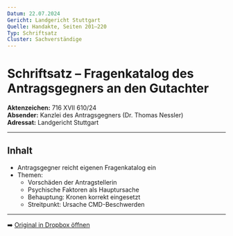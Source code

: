 ```yaml
---
Datum: 22.07.2024
Gericht: Landgericht Stuttgart
Quelle: Handakte, Seiten 201–220
Typ: Schriftsatz
Cluster: Sachverständige
---
```


# Schriftsatz – Fragenkatalog des Antragsgegners an den Gutachter

**Aktenzeichen:** 716 XVII 610/24  
**Absender:** Kanzlei des Antragsgegners (Dr. Thomas Nessler)  
**Adressat:** Landgericht Stuttgart  

---

## Inhalt
- Antragsgegner reicht eigenen Fragenkatalog ein  
- Themen:
  - Vorschäden der Antragstellerin  
  - Psychische Faktoren als Hauptursache  
  - Behauptung: Kronen korrekt eingesetzt  
  - Streitpunkt: Ursache CMD-Beschwerden  

---

➡️ [Original in Dropbox öffnen](https://www.dropbox.com/scl/fi/obaal6mb9o7g0utrnatl8/20250801_Handakte-nur-gerichtlich.pdf?dl=0)
